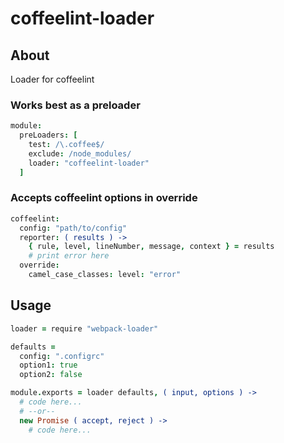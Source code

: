 
coffeelint-loader
===

About
---

Loader for coffeelint

### Works best as a preloader

```coffee
module:
  preLoaders: [
    test: /\.coffee$/
    exclude: /node_modules/
    loader: "coffeelint-loader"
  ]
```

### Accepts coffeelint options in override

```coffee
coffeelint:
  config: "path/to/config"
  reporter: ( results ) ->
    { rule, level, lineNumber, message, context } = results
    # print error here
  override:
    camel_case_classes: level: "error"
```

Usage
---

```coffee
loader = require "webpack-loader"

defaults =
  config: ".configrc"
  option1: true
  option2: false

module.exports = loader defaults, ( input, options ) ->
  # code here...
  # --or--
  new Promise ( accept, reject ) ->
    # code here...
```

